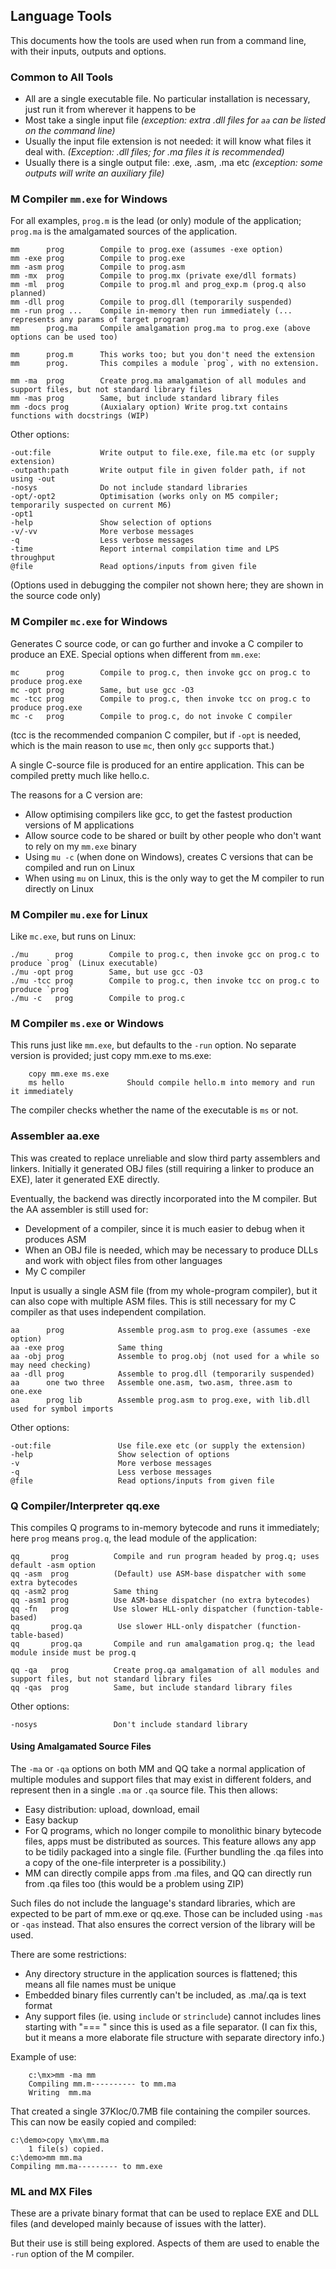 ## Language Tools


This documents how the tools are used when run from a command line, with their inputs,
outputs and options.

### Common to All Tools

* All are a single executable file. No particular installation is necessary, just run it from wherever it happens to be
* Most take a single input file *(exception: extra .dll files for `aa` can be listed on the command line)*
* Usually the input file extension is not needed: it will know what files it deal with. *(Exception: .dll files; for .ma files it is recommended)*
* Usually there is a single output file: .exe, .asm, .ma etc *(exception: some outputs will write an auxiliary file)*

### M Compiler `mm.exe` for Windows

For all examples, `prog.m` is the lead (or only) module of the application; `prog.ma` is the amalgamated sources of the application.

    mm      prog        Compile to prog.exe (assumes -exe option)
    mm -exe prog        Compile to prog.exe
    mm -asm prog        Compile to prog.asm
    mm -mx  prog        Compile to prog.mx (private exe/dll formats)
    mm -ml  prog        Compile to prog.ml and prog_exp.m (prog.q also planned)
    mm -dll prog        Compile to prog.dll (temporarily suspended)
    mm -run prog ...    Compile in-memory then run immediately (... represents any params of target program)
    mm      prog.ma     Compile amalgamation prog.ma to prog.exe (above options can be used too)
    
    mm      prog.m      This works too; but you don't need the extension
    mm      prog.       This compiles a module `prog`, with no extension.

    mm -ma  prog        Create prog.ma amalgamation of all modules and support files, but not standard library files
    mm -mas prog        Same, but include standard library files
    mm -docs prog       (Auxialary option) Write prog.txt contains functions with docstrings (WIP)

Other options:

    -out:file           Write output to file.exe, file.ma etc (or supply extension)
    -outpath:path       Write output file in given folder path, if not using -out
    -nosys              Do not include standard libraries
    -opt/-opt2          Optimisation (works only on M5 compiler; temporarily suspected on current M6)
    -opt1
    -help               Show selection of options
    -v/-vv              More verbose messages
    -q                  Less verbose messages
    -time               Report internal compilation time and LPS throughput
    @file               Read options/inputs from given file

(Options used in debugging the compiler not shown here; they are shown in the source code only)

### M Compiler `mc.exe` for Windows

Generates C source code, or can go further and invoke a C compiler to produce an EXE. Special options when different from `mm.exe`:

    mc      prog        Compile to prog.c, then invoke gcc on prog.c to produce prog.exe
    mc -opt prog        Same, but use gcc -O3
    mc -tcc prog        Compile to prog.c, then invoke tcc on prog.c to produce prog.exe
    mc -c   prog        Compile to prog.c, do not invoke C compiler

(tcc is the recommended companion C compiler, but if `-opt` is needed, which is the main reason to use `mc`, then only `gcc` supports that.)

A single C-source file is produced for an entire application. This can be compiled pretty much like hello.c.

The reasons for a C version are:

* Allow optimising compilers like gcc, to get the fastest production versions of M applications
* Allow source code to be shared or built by other people who don't want to rely on my `mm.exe` binary
* Using `mu -c` (when done on Windows), creates C versions that can be compiled and run on Linux
* When using `mu` on Linux, this is the only way to get the M compiler to run directly on Linux

### M Compiler `mu.exe` for Linux

Like `mc.exe`, but runs on Linux:

    ./mu      prog        Compile to prog.c, then invoke gcc on prog.c to produce `prog` (Linux executable)
    ./mu -opt prog        Same, but use gcc -O3
    ./mu -tcc prog        Compile to prog.c, then invoke tcc on prog.c to produce `prog`
    ./mu -c   prog        Compile to prog.c

### M Compiler `ms.exe` or Windows

This runs just like `mm.exe`, but defaults to the `-run` option. No separate version is provided; just copy mm.exe to ms.exe:
````
    copy mm.exe ms.exe
    ms hello              Should compile hello.m into memory and run it immediately
````
The compiler checks whether the name of the executable is `ms` or not.

### Assembler aa.exe

This was created to replace unreliable and slow third party assemblers and linkers. Initially it generated OBJ files (still requiring a linker to produce an EXE), later it generated EXE directly.

Eventually, the backend was directly incorporated into the M compiler. But the AA assembler is still used for:

* Development of a compiler, since it is much easier to debug when it produces ASM
* When an OBJ file is needed, which may be necessary to produce DLLs and work with object files from other languages
* My C compiler


Input is usually a single ASM file (from my whole-program compiler), but it can also cope with multiple ASM files. This is still necessary for my C compiler as that uses independent compilation.

    aa      prog            Assemble prog.asm to prog.exe (assumes -exe option)
    aa -exe prog            Same thing
    aa -obj prog            Assemble to prog.obj (not used for a while so may need checking)
    aa -dll prog            Assemble to prog.dll (temporarily suspended)
    aa      one two three   Assemble one.asm, two.asm, three.asm to one.exe
    aa      prog lib        Assemble prog.asm to prog.exe, with lib.dll used for symbol imports


Other options:

    -out:file               Use file.exe etc (or supply the extension)
    -help                   Show selection of options
    -v                      More verbose messages
    -q                      Less verbose messages
    @file                   Read options/inputs from given file


### Q Compiler/Interpreter qq.exe

This compiles Q programs to in-memory bytecode and runs it immediately; here `prog` means `prog.q`, the lead module of the application:

    qq       prog          Compile and run program headed by prog.q; uses default -asm option
    qq -asm  prog          (Default) use ASM-base dispatcher with some extra bytecodes
    qq -asm2 prog          Same thing
    qq -asm1 prog          Use ASM-base dispatcher (no extra bytecodes)
    qq -fn   prog          Use slower HLL-only dispatcher (function-table-based)
    qq       prog.qa        Use slower HLL-only dispatcher (function-table-based)
    qq       prog.qa       Compile and run amalgamation prog.q; the lead module inside must be prog.q

    qq -qa   prog          Create prog.qa amalgamation of all modules and support files, but not standard library files
    qq -qas  prog          Same, but include standard library files

Other options:

    -nosys                 Don't include standard library

#### Using Amalgamated Source Files

The `-ma` or `-qa` options on both MM and QQ take a normal application of multiple modules and support files that may exist in different folders, and represent then in a single `.ma` or `.qa` source file. This then allows:

* Easy distribution: upload, download, email
* Easy backup
* For Q programs, which no longer compile to monolithic binary bytecode files, apps must be distributed as sources. This feature allows any app to be tidily packaged into a single file. (Further bundling the .qa files into a copy of the one-file interpreter is a possibility.)
* MM can directly compile apps from .ma files, and QQ can directly run from .qa files too (this would be a problem using ZIP)

Such files do not include the language's standard libraries, which are expected to be part of mm.exe or qq.exe. Those can be included using `-mas` or `-qas` instead. That also ensures the correct version of the library will be used.

There are some restrictions:

* Any directory structure in the application sources is flattened; this means all file names must be unique
* Embedded binary files currently can't be included, as .ma/.qa is text format
* Any support files (ie. using `include` or `strinclude`) cannot includes lines starting with "=== " since this is used as a file separator. (I can fix this, but it means a more elaborate file structure with separate directory info.)

Example of use:
```
    c:\mx>mm -ma mm
    Compiling mm.m---------- to mm.ma
    Writing  mm.ma
```
That created a single 37Kloc/0.7MB file containing the compiler sources. This can now be easily copied and compiled:
````
c:\demo>copy \mx\mm.ma
    1 file(s) copied.
c:\demo>mm mm.ma
Compiling mm.ma--------- to mm.exe
````

### ML and MX Files

These are a private binary format that can be used to replace EXE and DLL files (and developed mainly because of issues with the latter).

But their use is still being explored. Aspects of them are used to enable the `-run` option of the M compiler.
